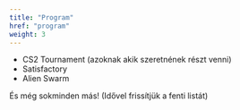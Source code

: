 ```yaml
---
title: "Program"
href: "program"
weight: 3
---
```


- CS2 Tournament (azoknak akik szeretnének részt venni)
- Satisfactory
- Alien Swarm

És még sokminden más! (Idővel frissítjük a fenti listát)
